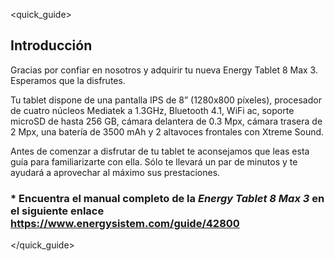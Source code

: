 <quick_guide>

## Introducción

Gracias por confiar en nosotros y adquirir tu nueva Energy Tablet 8 Max 3. Esperamos que la disfrutes.

Tu tablet dispone de una pantalla IPS de 8” (1280x800 píxeles), procesador de cuatro núcleos Mediatek a 1.3GHz, Bluetooth 4.1, WiFi ac, soporte microSD de hasta 256 GB, cámara delantera de 0.3 Mpx, cámara trasera de 2 Mpx, una batería de 3500 mAh y 2 altavoces frontales con Xtreme Sound.

Antes de comenzar a disfrutar de tu tablet te aconsejamos que leas esta guía para familiarizarte con ella. Sólo te llevará un par de minutos y te ayudará a aprovechar al máximo sus prestaciones.

### <unique> * Encuentra el manual completo de la *Energy Tablet 8 Max 3* en el siguiente enlace https://www.energysistem.com/guide/42800 </unique>

</quick_guide>
